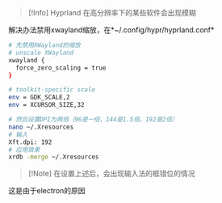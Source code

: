 
> [!Info] Hyprland 在高分辨率下的某些软件会出现模糊

解决办法禁用xwayland缩放，在*~/.config/hypr/hyprland.conf*

```bash
# 先禁用XWayland的缩放
# unscale XWayland
xwayland {
  force_zero_scaling = true
}

# toolkit-specific scale
env = GDK_SCALE,2
env = XCURSOR_SIZE,32

```

```bash
# 然后设置DPI为两倍（96是一倍，144是1.5倍，192是2倍）
nano ~/.Xresources
# 输入
Xft.dpi: 192
# 应用效果
xrdb -merge ~/.Xresources
```

> [!Note] 在设置上述后，会出现输入法的框错位的情况

这是由于electron的原因
